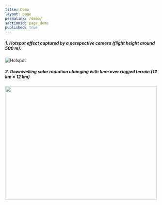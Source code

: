```yaml
---
title: Demo
layout: page
permalink: /demo/
sectionid: page_demo
published: true
---
```


##### 1. Hotspot effect captured by a perspective camera (flight height around 500 m).
![Hotspot](http://jianboqi.github.io/img/content/hotspot.gif)

##### 2. Downwelling solar radiation changing with time over rugged terrain (12 km × 12 km)
<img src="http://jianboqi.github.io/img/content/downwelling_radiation.gif" width="500" height="375" />
